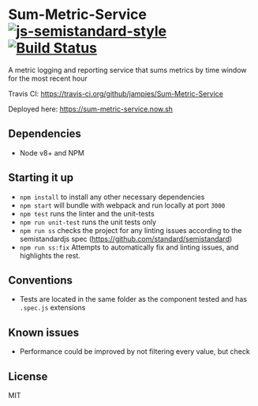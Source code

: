 # Sum-Metric-Service [![js-semistandard-style](https://img.shields.io/badge/code%20style-semistandard-brightgreen.svg?style=flat-square)](https://github.com/standard/semistandard) [![Build Status](https://travis-ci.org/jampies/Sum-Metric-Service.svg?branch=master)](https://travis-ci.org/jampies/Sum-Metric-Service)

A metric logging and reporting service that sums metrics by time window for the most recent hour

Travis CI: https://travis-ci.org/github/jampies/Sum-Metric-Service

Deployed here: https://sum-metric-service.now.sh

## Dependencies

* Node v8+ and NPM

## Starting it up

* `npm install` to install any other necessary dependencies
* `npm start` will bundle with webpack and run locally at port `3000`
* `npm test` runs the linter and the unit-tests
* `npm run unit-test` runs the unit tests only
* `npm run ss` checks the project for any linting issues according to the semistandardjs spec (https://github.com/standard/semistandard)
* `npm run ss:fix` Attempts to automatically fix and linting issues, and highlights the rest.

## Conventions

* Tests are located in the same folder as the component tested and has `.spec.js` extensions

## Known issues

* Performance could be improved by not filtering every value, but check

## License
MIT
